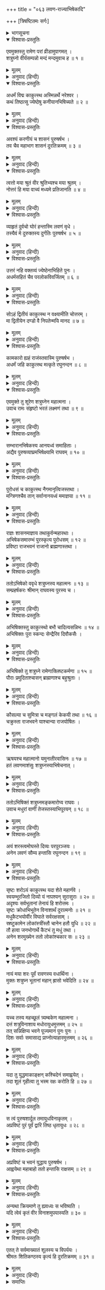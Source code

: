 +++
title = "०६३ लवण-राज्याभिषेकादि"

+++
[त्रिषष्टितमः सर्गः]



<details><summary>भागसूचना</summary>

63. श्रीरामद्वारा शत्रुघ्नका राज्याभिषेक तथा उन्हें लवणासुरके शूलसे बचनेके उपायका प्रतिपादन
</details>

<details open><summary>विश्वास-प्रस्तुतिः</summary>

एवमुक्तस्तु रामेण परां व्रीडामुपागमत् ।  
शत्रुघ्नो वीर्यसम्पन्नो मन्दं मन्दमुवाच ह ॥ १ ॥
</details>

<details><summary>मूलम्</summary>

एवमुक्तस्तु रामेण परां व्रीडामुपागमत् ।  
शत्रुघ्नो वीर्यसम्पन्नो मन्दं मन्दमुवाच ह ॥ १ ॥
</details>

<details><summary>अनुवाद (हिन्दी)</summary>

श्रीरामचन्द्रजीके ऐसा कहनेपर बल-विक्रमसे सम्पन्न शत्रुघ्न बड़े लज्जित हुए और धीरे-धीरे बोले— ॥ १ ॥
</details>

<details open><summary>विश्वास-प्रस्तुतिः</summary>

अधर्मं विद्म काकुत्स्थ अस्मिन्नर्थे नरेश्वर ।  
कथं तिष्ठत्सु ज्येष्ठेषु कनीयानभिषिच्यते ॥ २ ॥
</details>

<details><summary>मूलम्</summary>

अधर्मं विद्म काकुत्स्थ अस्मिन्नर्थे नरेश्वर ।  
कथं तिष्ठत्सु ज्येष्ठेषु कनीयानभिषिच्यते ॥ २ ॥
</details>

<details><summary>अनुवाद (हिन्दी)</summary>

‘ककुत्स्थकुलभूषण नरेश्वर! इस अभिषेकको स्वीकार करनेमें तो मुझे अधर्म जान पड़ता है । भला, बड़े भाइयोंके रहते हुए छोटेका अभिषेक कैसे किया जा सकता है? ॥ २ ॥
</details>

<details open><summary>विश्वास-प्रस्तुतिः</summary>

अवश्यं करणीयं च शासनं पुरुषर्षभ ।  
तव चैव महाभाग शासनं दुरतिक्रमम् ॥ ३ ॥
</details>

<details><summary>मूलम्</summary>

अवश्यं करणीयं च शासनं पुरुषर्षभ ।  
तव चैव महाभाग शासनं दुरतिक्रमम् ॥ ३ ॥
</details>

<details><summary>अनुवाद (हिन्दी)</summary>

‘तथापि पुरुषप्रवर! महाभाग! आपकी आज्ञाका पालन तो मुझे अवश्य करना ही चाहिये । आपका शासन किसीके लिये भी दुर्लङ्‍घ्य है ॥ ३ ॥
</details>

<details open><summary>विश्वास-प्रस्तुतिः</summary>

त्वत्तो मया श्रुतं वीर श्रुतिभ्यश्च मया श्रुतम् ।  
नोत्तरं हि मया वाच्यं मध्यमे प्रतिजानति ॥ ४ ॥
</details>

<details><summary>मूलम्</summary>

त्वत्तो मया श्रुतं वीर श्रुतिभ्यश्च मया श्रुतम् ।  
नोत्तरं हि मया वाच्यं मध्यमे प्रतिजानति ॥ ४ ॥
</details>

<details><summary>अनुवाद (हिन्दी)</summary>

‘वीर! मैंने आपसे तथा वेदवाक्योंसे भी यह बात सुनी है । वास्तवमें मझले भैयाके प्रतिज्ञा कर लेनेपर मुझे कुछ नहीं बोलना चाहिये था ॥ ४ ॥
</details>

<details open><summary>विश्वास-प्रस्तुतिः</summary>

व्याहृतं दुर्वचो घोरं हन्तास्मि लवणं मृधे ।  
तस्यैवं मे दुरुक्तस्य दुर्गतिः पुरुषर्षभ ॥ ५ ॥
</details>

<details><summary>मूलम्</summary>

व्याहृतं दुर्वचो घोरं हन्तास्मि लवणं मृधे ।  
तस्यैवं मे दुरुक्तस्य दुर्गतिः पुरुषर्षभ ॥ ५ ॥
</details>

<details><summary>अनुवाद (हिन्दी)</summary>

‘मेरे मुँहसे ये बड़े ही अनुचित शब्द निकल गये कि मैं लवणको मारूँगा । पुरुषोत्तम! उस अनुचित कथनका ही परिणाम है कि मेरी इस प्रकार दुर्गति हो रही है (मुझे बड़ोंके होते हुए अभिषिक्त होना पड़ता है) ॥ ५ ॥
</details>

<details open><summary>विश्वास-प्रस्तुतिः</summary>

उत्तरं नहि वक्तव्यं ज्येष्ठेनाभिहिते पुनः ।  
अधर्मसहितं चैव परलोकविवर्जितम् ॥ ६ ॥
</details>

<details><summary>मूलम्</summary>

उत्तरं नहि वक्तव्यं ज्येष्ठेनाभिहिते पुनः ।  
अधर्मसहितं चैव परलोकविवर्जितम् ॥ ६ ॥
</details>

<details><summary>अनुवाद (हिन्दी)</summary>

‘बड़े भाईके बोलनेपर मुझे फिर कुछ उत्तर नहीं देना चाहिये था; (अर्थात् भैया भरतने जब लवणको मारनेका निर्णय कर लिया, तब मुझे उसमें दखल नहीं देना चाहिये था) परंतु मैंने इस नियमका उल्लङ्घन किया, इसीलिये आपने ऐसा (राज्याभिषेकविषयक) आदेश दे दिया । जो स्वीकार कर लेनेपर मेरे लिये अधर्मयुक्त होनेके कारण परलोकके लाभसे भी वञ्चित करनेवाला है । तथापि आपकी आज्ञा मेरे लिये दुर्लङ्‍घ्य है; अतः मुझे इसको स्वीकार करना ही पड़ेगा ॥ ६ ॥
</details>

<details open><summary>विश्वास-प्रस्तुतिः</summary>

सोऽहं द्वितीयं काकुत्स्थ न वक्ष्यामीति चोत्तरम् ।  
मा द्वितीयेन दण्डो वै निपतेन्मयि मानद ॥ ७ ॥
</details>

<details><summary>मूलम्</summary>

सोऽहं द्वितीयं काकुत्स्थ न वक्ष्यामीति चोत्तरम् ।  
मा द्वितीयेन दण्डो वै निपतेन्मयि मानद ॥ ७ ॥
</details>

<details><summary>अनुवाद (हिन्दी)</summary>

‘काकुत्स्थ! अब आपकी जो आज्ञा हो चुकी, उसके विरुद्ध मैं दूसरा कोई उत्तर नहीं दूँगा । मानद! कहीं ऐसा न हो कि दूसरा कोई उत्तर देनेपर मुझे इससे भी कठोर दण्ड भोगना पड़े ॥ ७ ॥
</details>

<details open><summary>विश्वास-प्रस्तुतिः</summary>

कामकारो ह्यहं राजंस्तवास्मि पुरुषर्षभ ।  
अधर्मं जहि काकुत्स्थ मत्कृते रघुनन्दन ॥ ८ ॥
</details>

<details><summary>मूलम्</summary>

कामकारो ह्यहं राजंस्तवास्मि पुरुषर्षभ ।  
अधर्मं जहि काकुत्स्थ मत्कृते रघुनन्दन ॥ ८ ॥
</details>

<details><summary>अनुवाद (हिन्दी)</summary>

‘राजन्! पुरुषप्रवर रघुनन्दन! मैं आपकी इच्छाके अनुसार ही कार्य करूँगा । किंतु इसमें मेरे लिये जो अधर्म प्राप्त होता हो, उसका नाश आप करें’ ॥ ८ ॥
</details>

<details open><summary>विश्वास-प्रस्तुतिः</summary>

एवमुक्ते तु शूरेण शत्रुघ्नेन महात्मना ।  
उवाच रामः संहृष्टो भरतं लक्ष्मणं तथा ॥ ९ ॥
</details>

<details><summary>मूलम्</summary>

एवमुक्ते तु शूरेण शत्रुघ्नेन महात्मना ।  
उवाच रामः संहृष्टो भरतं लक्ष्मणं तथा ॥ ९ ॥
</details>

<details><summary>अनुवाद (हिन्दी)</summary>

शूरवीर महात्मा शत्रुघ्नके ऐसा कहनेपर श्रीरामचन्द्रजी बड़े प्रसन्न हुए और भरत तथा लक्ष्मण आदिसे बोले— ॥ ९ ॥
</details>

<details open><summary>विश्वास-प्रस्तुतिः</summary>

सम्भारानभिषेकस्य आनयध्वं समाहिताः ।  
अद्यैव पुरुषव्याघ्रमभिषेक्ष्यामि राघवम् ॥ १० ॥
</details>

<details><summary>मूलम्</summary>

सम्भारानभिषेकस्य आनयध्वं समाहिताः ।  
अद्यैव पुरुषव्याघ्रमभिषेक्ष्यामि राघवम् ॥ १० ॥
</details>

<details><summary>अनुवाद (हिन्दी)</summary>

‘तुम सब लोग बड़ी सावधानीके साथ राज्याभिषेककी सामग्री जुटाकर ले आओ । मैं अभी रघुकुलनन्दन पुरुषसिंह शत्रुघ्नका अभिषेक करूँगा ॥ १० ॥
</details>

<details open><summary>विश्वास-प्रस्तुतिः</summary>

पुरोधसं च काकुत्स्थ नैगमानृत्विजस्तथा ।  
मन्त्रिणश्चैव तान् सर्वानानयध्वं ममाज्ञया ॥ ११ ॥
</details>

<details><summary>मूलम्</summary>

पुरोधसं च काकुत्स्थ नैगमानृत्विजस्तथा ।  
मन्त्रिणश्चैव तान् सर्वानानयध्वं ममाज्ञया ॥ ११ ॥
</details>

<details><summary>अनुवाद (हिन्दी)</summary>

‘काकुत्स्थ! मेरी आज्ञासे पुरोहित, वैदिक विद्वानों, ऋत्विजों तथा समस्त मन्त्रियोंको बुला लाओ’ ॥ ११ ॥
</details>

<details open><summary>विश्वास-प्रस्तुतिः</summary>

राज्ञः शासनमाज्ञाय तथाकुर्वन्महारथाः ।  
अभिषेकसमारम्भं पुरस्कृत्य पुरोधसम् ॥ १२ ॥  
प्रविष्टा राजभवनं राजानो ब्राह्मणास्तथा ।
</details>

<details><summary>मूलम्</summary>

राज्ञः शासनमाज्ञाय तथाकुर्वन्महारथाः ।  
अभिषेकसमारम्भं पुरस्कृत्य पुरोधसम् ॥ १२ ॥  
प्रविष्टा राजभवनं राजानो ब्राह्मणास्तथा ।
</details>

<details><summary>अनुवाद (हिन्दी)</summary>

महाराजकी आज्ञा पाकर महारथी भरत और लक्ष्मण आदिने वैसा ही किया । वे पुरोहितजीको आगे करके अभिषेककी सामग्री साथ लिये राजभवनमें आये । उनके साथ ही बहुत-से राजा और ब्राह्मण भी वहाँ आ पहुँचे ॥ १२ १/२ ॥
</details>

<details open><summary>विश्वास-प्रस्तुतिः</summary>

ततोऽभिषेको ववृधे शत्रुघ्नस्य महात्मनः ॥ १३ ॥  
सम्प्रहर्षकरः श्रीमान् राघवस्य पुरस्य च ।
</details>

<details><summary>मूलम्</summary>

ततोऽभिषेको ववृधे शत्रुघ्नस्य महात्मनः ॥ १३ ॥  
सम्प्रहर्षकरः श्रीमान् राघवस्य पुरस्य च ।
</details>

<details><summary>अनुवाद (हिन्दी)</summary>

तदनन्तर महात्मा शत्रुघ्नका वैभवशाली अभिषेक आरम्भ हुआ, जो श्रीरघुनाथजी तथा समस्त पुरवासियोंके हर्षको बढ़ानेवाला था ॥ १३ १/२ ॥
</details>

<details open><summary>विश्वास-प्रस्तुतिः</summary>

अभिषिक्तस्तु काकुत्स्थो बभौ चादित्यसन्निभः ॥ १४ ॥  
अभिषिक्तः पुरा स्कन्दः सेन्द्रैरिव दिवौकसैः ।
</details>

<details><summary>मूलम्</summary>

अभिषिक्तस्तु काकुत्स्थो बभौ चादित्यसन्निभः ॥ १४ ॥  
अभिषिक्तः पुरा स्कन्दः सेन्द्रैरिव दिवौकसैः ।
</details>

<details><summary>अनुवाद (हिन्दी)</summary>

जैसे पूर्वकालमें इन्द्र आदि देवताओंने स्कन्दका देवसेनापतिके पदपर अभिषेक किया था, उसी तरह श्रीराम आदिने वहाँ शत्रुघ्नका राजाके पदपर अभिषेक किया । इस प्रकार अभिषिक्त होकर शत्रुघ्नजी सूर्यके समान सुशोभित हुए ॥ १४ १/२ ॥
</details>

<details open><summary>विश्वास-प्रस्तुतिः</summary>

अभिषिक्ते तु शत्रुघ्ने रामेणाक्लिष्टकर्मणा ॥ १५ ॥  
पौराः प्रमुदिताश्चासन् ब्राह्मणाश्च बहुश्रुताः ।
</details>

<details><summary>मूलम्</summary>

अभिषिक्ते तु शत्रुघ्ने रामेणाक्लिष्टकर्मणा ॥ १५ ॥  
पौराः प्रमुदिताश्चासन् ब्राह्मणाश्च बहुश्रुताः ।
</details>

<details><summary>अनुवाद (हिन्दी)</summary>

क्लेशरहित कर्म करनेवाले श्रीरामके द्वारा जब शत्रुघ्नका राज्याभिषेक हुआ, तब उस नगरके निवासियों और बहुश्रुत ब्राह्मणोंको बड़ी प्रसन्नता हुई ॥ १५ १/२ ॥
</details>

<details open><summary>विश्वास-प्रस्तुतिः</summary>

कौसल्या च सुमित्रा च मङ्गलं केकयी तथा ॥ १६ ॥  
चक्रुस्ता राजभवने याश्चान्या राजयोषितः ।
</details>

<details><summary>मूलम्</summary>

कौसल्या च सुमित्रा च मङ्गलं केकयी तथा ॥ १६ ॥  
चक्रुस्ता राजभवने याश्चान्या राजयोषितः ।
</details>

<details><summary>अनुवाद (हिन्दी)</summary>

इस समय कौसल्या, सुमित्रा और कैकेयी तथा राज्यभवनकी अन्य राजमहिलाओंने मिलकर मङ्गलकार्य सम्पन्न किया ॥ १६ १/२ ॥
</details>

<details open><summary>विश्वास-प्रस्तुतिः</summary>

ऋषयश्च महात्मानो यमुनातीरवासिनः ॥ १७ ॥  
हतं लवणमाशंसुः शत्रुघ्नस्याभिषेचनात् ।
</details>

<details><summary>मूलम्</summary>

ऋषयश्च महात्मानो यमुनातीरवासिनः ॥ १७ ॥  
हतं लवणमाशंसुः शत्रुघ्नस्याभिषेचनात् ।
</details>

<details><summary>अनुवाद (हिन्दी)</summary>

शत्रुघ्नजीका राज्याभिषेक होनेसे यमुनातीरनिवासी महात्मा ऋषियोंको यह निश्चय हो गया कि अब लवणासुर मारा गया ॥ १७ १/२ ॥
</details>

<details open><summary>विश्वास-प्रस्तुतिः</summary>

ततोऽभिषिक्तं शत्रुघ्नमङ्कमारोप्य राघवः ।  
उवाच मधुरां वाणीं तेजस्तस्याभिपूरयन् ॥ १८ ॥
</details>

<details><summary>मूलम्</summary>

ततोऽभिषिक्तं शत्रुघ्नमङ्कमारोप्य राघवः ।  
उवाच मधुरां वाणीं तेजस्तस्याभिपूरयन् ॥ १८ ॥
</details>

<details><summary>अनुवाद (हिन्दी)</summary>

अभिषेकके पश्चात् शत्रुघ्नको गोदमें बिठाकर श्रीरघुनाथजीने उनका तेज बढ़ाते हुए मधुर वाणीमें कहा— ॥ १८ ॥
</details>

<details open><summary>विश्वास-प्रस्तुतिः</summary>

अयं शरस्त्वमोघस्ते दिव्यः परपुरञ्जयः ।  
अनेन लवणं सौम्य हन्तासि रघुनन्दन ॥ १९ ॥
</details>

<details><summary>मूलम्</summary>

अयं शरस्त्वमोघस्ते दिव्यः परपुरञ्जयः ।  
अनेन लवणं सौम्य हन्तासि रघुनन्दन ॥ १९ ॥
</details>

<details><summary>अनुवाद (हिन्दी)</summary>

‘रघुनन्दन! सौम्य शत्रुघ्न! मैं तुम्हें यह दिव्य अमोघ बाण दे रहा हूँ । तुम इसके द्वारा लवणासुरको अवश्य मार डालोगे ॥ १९ ॥
</details>

<details open><summary>विश्वास-प्रस्तुतिः</summary>

सृष्टः शरोऽयं काकुत्स्थ यदा शेते महार्णवे ।  
स्वयम्भूरजितो दिव्यो यं नापश्यन् सुरासुराः ॥ २० ॥  
अदृश्यः सर्वभूतानां तेनायं हि शरोत्तमः ।  
सृष्टः क्रोधाभिभूतेन विनाशार्थं दुरात्मनोः ॥ २१ ॥  
मधुकैटभयोर्वीर विघाते सर्वरक्षसाम् ।  
स्रष्टुकामेन लोकांस्त्रींस्तौ चानेन हतौ युधि ॥ २२ ॥  
तौ हत्वा जनभोगार्थे कैटभं तु मधुं तथा ।  
अनेन शरमुख्येन ततो लोकांश्चकार सः ॥ २३ ॥
</details>

<details><summary>मूलम्</summary>

सृष्टः शरोऽयं काकुत्स्थ यदा शेते महार्णवे ।  
स्वयम्भूरजितो दिव्यो यं नापश्यन् सुरासुराः ॥ २० ॥  
अदृश्यः सर्वभूतानां तेनायं हि शरोत्तमः ।  
सृष्टः क्रोधाभिभूतेन विनाशार्थं दुरात्मनोः ॥ २१ ॥  
मधुकैटभयोर्वीर विघाते सर्वरक्षसाम् ।  
स्रष्टुकामेन लोकांस्त्रींस्तौ चानेन हतौ युधि ॥ २२ ॥  
तौ हत्वा जनभोगार्थे कैटभं तु मधुं तथा ।  
अनेन शरमुख्येन ततो लोकांश्चकार सः ॥ २३ ॥
</details>

<details><summary>अनुवाद (हिन्दी)</summary>

‘काकुत्स्थ! पिछले प्रलयकालमें जब किसीसे भी पराजित न होनेवाले अजन्मा एवं दिव्य रूपधारी भगवान् विष्णु महान् एकार्णवके जलमें शयन करते थे, उस समय उन्हें देवता और असुर कोई नहीं देख पाते थे । वे सम्पूर्ण भूतोंके लिये अदृश्य थे । वीर! उसी समय उन भगवान् नारायणने ही कुपित हो दुरात्मा मधु और कैटभके विनाश तथा समस्त राक्षसोंके संहारके लिये इस दिव्य, उत्तम एवं अमोघ बाणकी सृष्टि की थी । उस समय वे तीनों लोकोंकी सृष्टि करना चाहते थे और मधु, कैटभ तथा अन्य सब राक्षस उसमें विघ्न उपस्थित कर रहे थे । अतः भगवान् ने इसी बाणसे मधु और कैटभ दोनोंको युद्धमें मारा था । इस मुख्य बाणसे मधु और कैटभ दोनोंको मारकर भगवान् ने जीवोंके कर्मफलभोगकी सिद्धिके लिये विभिन्न लोकोंकी रचना की ॥ २०—२३ ॥
</details>

<details open><summary>विश्वास-प्रस्तुतिः</summary>

नायं मया शरः पूर्वं रावणस्य वधार्थिना ।  
मुक्तः शत्रुघ्न भूतानां महान् ह्रासो भवेदिति ॥ २४ ॥
</details>

<details><summary>मूलम्</summary>

नायं मया शरः पूर्वं रावणस्य वधार्थिना ।  
मुक्तः शत्रुघ्न भूतानां महान् ह्रासो भवेदिति ॥ २४ ॥
</details>

<details><summary>अनुवाद (हिन्दी)</summary>

‘शत्रुघ्न! पहले मैंने रावणका वध करनेके लिये भी इस बाणका प्रयोग नहीं किया था; क्योंकि इसके द्वारा बहुत-से प्राणियोंके नष्ट हो जानेकी आशङ्का थी ॥ २४ ॥
</details>

<details open><summary>विश्वास-प्रस्तुतिः</summary>

यच्च तस्य महच्छूलं त्र्यम्बकेण महात्मना ।  
दत्तं शत्रुविनाशाय मधोरायुधमुत्तमम् ॥ २५ ॥  
तत् सन्निक्षिप्य भवने पूज्यमानं पुनः पुनः ।  
दिशः सर्वाः समासाद्य प्राप्नोत्याहारमुत्तमम् ॥ २६ ॥
</details>

<details><summary>मूलम्</summary>

यच्च तस्य महच्छूलं त्र्यम्बकेण महात्मना ।  
दत्तं शत्रुविनाशाय मधोरायुधमुत्तमम् ॥ २५ ॥  
तत् सन्निक्षिप्य भवने पूज्यमानं पुनः पुनः ।  
दिशः सर्वाः समासाद्य प्राप्नोत्याहारमुत्तमम् ॥ २६ ॥
</details>

<details><summary>अनुवाद (हिन्दी)</summary>

‘लवणके पास जो महात्मा महादेवजीका शत्रुविनाशके लिये दिया हुआ मधुका दिव्य, उत्तम एवं महान् शूल है, उसका वह प्रतिदिन बारंबार पूजन करता है और उसे महलमें ही गुप्तरूपसे रखकर समस्त दिशाओंमें जा-जाकर अपने लिये उत्तम आहारका संग्रह करता है ॥ २५-२६ ॥
</details>

<details open><summary>विश्वास-प्रस्तुतिः</summary>

यदा तु युद्धमाकाङ्क्षन् कश्चिदेनं समाह्वयेत् ।  
तदा शूलं गृहीत्वा तु भस्म रक्षः करोति हि ॥ २७ ॥
</details>

<details><summary>मूलम्</summary>

यदा तु युद्धमाकाङ्क्षन् कश्चिदेनं समाह्वयेत् ।  
तदा शूलं गृहीत्वा तु भस्म रक्षः करोति हि ॥ २७ ॥
</details>

<details><summary>अनुवाद (हिन्दी)</summary>

‘जब कोई युद्धकी इच्छा रखकर उसे ललकारता है, तब वह राक्षस उस शूलको लेकर अपने विपक्षीको भस्म कर देता है ॥ २७ ॥
</details>

<details open><summary>विश्वास-प्रस्तुतिः</summary>

स त्वं पुरुषशार्दूल तमायुधविनाकृतम् ।  
अप्रविष्टं पुरं पूर्वं द्वारि तिष्ठ धृतायुधः ॥ २८ ॥
</details>

<details><summary>मूलम्</summary>

स त्वं पुरुषशार्दूल तमायुधविनाकृतम् ।  
अप्रविष्टं पुरं पूर्वं द्वारि तिष्ठ धृतायुधः ॥ २८ ॥
</details>

<details><summary>अनुवाद (हिन्दी)</summary>

‘पुरुषसिंह! जिस समय वह शूल उसके पास न हो और वह नगरमें भी न पहुँच सका हो, उसी समय पहलेसे ही नगरके द्वारपर जाकर अस्त्र-शस्त्र धारण किये उसकी प्रतीक्षामें डटे रहो ॥ २८ ॥
</details>

<details open><summary>विश्वास-प्रस्तुतिः</summary>

अप्रविष्टं च भवनं युद्धाय पुरुषर्षभ ।  
आह्वयेथा महाबाहो ततो हन्तासि राक्षसम् ॥ २९ ॥
</details>

<details><summary>मूलम्</summary>

अप्रविष्टं च भवनं युद्धाय पुरुषर्षभ ।  
आह्वयेथा महाबाहो ततो हन्तासि राक्षसम् ॥ २९ ॥
</details>

<details><summary>अनुवाद (हिन्दी)</summary>

‘महाबाहु पुरुषोत्तम! यदि उस राक्षसको महलमें घुसनेसे पहले ही तुम युद्धके लिये ललकारोगे, तब अवश्य उसका वध कर सकोगे ॥ २९ ॥
</details>

<details open><summary>विश्वास-प्रस्तुतिः</summary>

अन्यथा क्रियमाणे तु ह्यवध्यः स भविष्यति ।  
यदि त्वेवं कृतं वीर विनाशमुपयास्यति ॥ ३० ॥
</details>

<details><summary>मूलम्</summary>

अन्यथा क्रियमाणे तु ह्यवध्यः स भविष्यति ।  
यदि त्वेवं कृतं वीर विनाशमुपयास्यति ॥ ३० ॥
</details>

<details><summary>अनुवाद (हिन्दी)</summary>

‘ऐसा न करनेपर वह अवध्य हो जायगा । वीर! यदि तुमने ऐसा किया तो उस राक्षसका विनाश होकर ही रहेगा ॥ ३० ॥
</details>

<details open><summary>विश्वास-प्रस्तुतिः</summary>

एतत् ते सर्वमाख्यातं शूलस्य च विपर्ययः ।  
श्रीमतः शितिकण्ठस्य कृत्यं हि दुरतिक्रमम् ॥ ३१ ॥
</details>

<details><summary>मूलम्</summary>

एतत् ते सर्वमाख्यातं शूलस्य च विपर्ययः ।  
श्रीमतः शितिकण्ठस्य कृत्यं हि दुरतिक्रमम् ॥ ३१ ॥
</details>

<details><summary>अनुवाद (हिन्दी)</summary>

‘इस प्रकार मैंने तुम्हें उस शूलसे बचनेका उपाय तथा अन्य सब आवश्यक बातें बता दीं; क्योंकि श्रीमान् भगवान् नीलकण्ठके विधानको पलटना बड़ा कठिन काम है’ ॥ ३१ ॥
</details>

<details><summary>समाप्तिः</summary>

इत्यार्षे श्रीमद्रामायणे वाल्मीकीये आदिकाव्ये उत्तरकाण्डे त्रिषष्टितमः सर्गः ॥ ६३ ॥  
इस प्रकार श्रीवाल्मीकिनिर्मित आर्षरामायण आदिकाव्यके उत्तरकाण्डमें तिरसठवाँ सर्ग पूरा हुआ ॥ ६३ ॥
</details>

